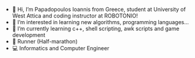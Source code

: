 - 👋 Hi, I’m Papadopoulos Ioannis from Greece, student at University of West Attica and coding instructor at ROBOTONIO! 
- 👀 I’m interested in learning new algorithms, programming languages...
- 🌱 I’m currently learning c++, shell scripting, awk scripts and game development 
- 🏀 Runner (Half-marathon)
- 💻 Informatics and Computer Engineer

<!--
Rick Sanchez/0x7269636B is a ✨ special ✨ repository because its `README.md` (this file) appears on your GitHub profile.
You can click the Preview link to take a look at your changes.
--->
